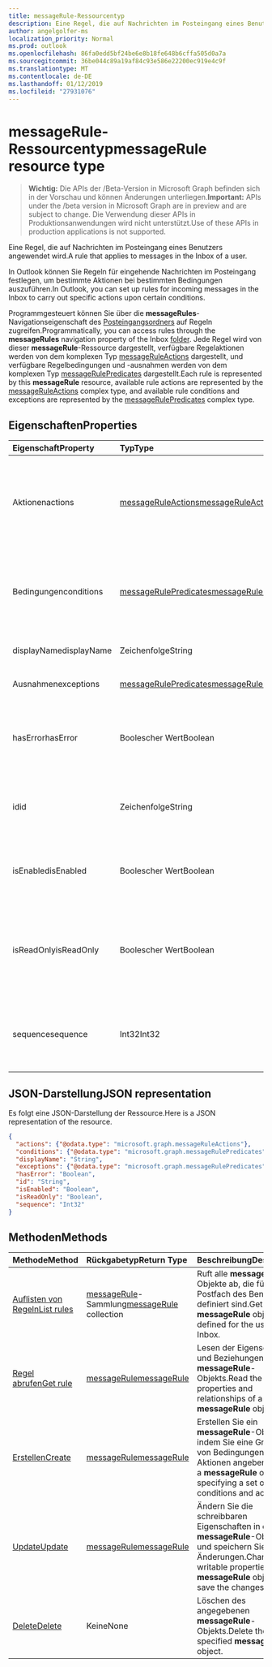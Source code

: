 ```yaml
---
title: messageRule-Ressourcentyp
description: Eine Regel, die auf Nachrichten im Posteingang eines Benutzers angewendet wird.
author: angelgolfer-ms
localization_priority: Normal
ms.prod: outlook
ms.openlocfilehash: 86fa0edd5bf24be6e8b18fe648b6cffa505d0a7a
ms.sourcegitcommit: 36be044c89a19af84c93e586e22200ec919e4c9f
ms.translationtype: MT
ms.contentlocale: de-DE
ms.lasthandoff: 01/12/2019
ms.locfileid: "27931076"
---
```

# <a name="messagerule-resource-type"></a><span data-ttu-id="a2dc7-103">messageRule-Ressourcentyp</span><span class="sxs-lookup"><span data-stu-id="a2dc7-103">messageRule resource type</span></span>

> <span data-ttu-id="a2dc7-104">**Wichtig:** Die APIs der /Beta-Version in Microsoft Graph befinden sich in der Vorschau und können Änderungen unterliegen.</span><span class="sxs-lookup"><span data-stu-id="a2dc7-104">**Important:** APIs under the /beta version in Microsoft Graph are in preview and are subject to change.</span></span> <span data-ttu-id="a2dc7-105">Die Verwendung dieser APIs in Produktionsanwendungen wird nicht unterstützt.</span><span class="sxs-lookup"><span data-stu-id="a2dc7-105">Use of these APIs in production applications is not supported.</span></span>

<span data-ttu-id="a2dc7-106">Eine Regel, die auf Nachrichten im Posteingang eines Benutzers angewendet wird.</span><span class="sxs-lookup"><span data-stu-id="a2dc7-106">A rule that applies to messages in the Inbox of a user.</span></span>

<span data-ttu-id="a2dc7-107">In Outlook können Sie Regeln für eingehende Nachrichten im Posteingang festlegen, um bestimmte Aktionen bei bestimmten Bedingungen auszuführen.</span><span class="sxs-lookup"><span data-stu-id="a2dc7-107">In Outlook, you can set up rules for incoming messages in the Inbox to carry out specific actions upon certain conditions.</span></span> 

<span data-ttu-id="a2dc7-108">Programmgesteuert können Sie über die **messageRules**-Navigationseigenschaft des [Posteingangsordners](mailfolder.md) auf Regeln zugreifen.</span><span class="sxs-lookup"><span data-stu-id="a2dc7-108">Programmatically, you can access rules through the **messageRules** navigation property of the Inbox [folder](mailfolder.md).</span></span> <span data-ttu-id="a2dc7-109">Jede Regel wird von dieser **messageRule**-Ressource dargestellt, verfügbare Regelaktionen werden von dem komplexen Typ [messageRuleActions](messageruleactions.md) dargestellt, und verfügbare Regelbedingungen und -ausnahmen werden von dem komplexen Typ [messageRulePredicates](messagerulepredicates.md) dargestellt.</span><span class="sxs-lookup"><span data-stu-id="a2dc7-109">Each rule is represented by this **messageRule** resource, available rule actions are represented by the [messageRuleActions](messageruleactions.md) complex type, and available rule conditions and exceptions are represented by the [messageRulePredicates](messagerulepredicates.md) complex type.</span></span>


## <a name="properties"></a><span data-ttu-id="a2dc7-110">Eigenschaften</span><span class="sxs-lookup"><span data-stu-id="a2dc7-110">Properties</span></span>
| <span data-ttu-id="a2dc7-111">Eigenschaft</span><span class="sxs-lookup"><span data-stu-id="a2dc7-111">Property</span></span>     | <span data-ttu-id="a2dc7-112">Typ</span><span class="sxs-lookup"><span data-stu-id="a2dc7-112">Type</span></span>   |<span data-ttu-id="a2dc7-113">Beschreibung</span><span class="sxs-lookup"><span data-stu-id="a2dc7-113">Description</span></span>|
|:---------------|:--------|:----------|
| <span data-ttu-id="a2dc7-114">Aktionen</span><span class="sxs-lookup"><span data-stu-id="a2dc7-114">actions</span></span> | [<span data-ttu-id="a2dc7-115">messageRuleActions</span><span class="sxs-lookup"><span data-stu-id="a2dc7-115">messageRuleActions</span></span>](messageruleactions.md) | <span data-ttu-id="a2dc7-116">Aktionen, die auf eine Nachricht angewendet werden, wenn die entsprechenden Bedingungen erfüllt sind.</span><span class="sxs-lookup"><span data-stu-id="a2dc7-116">Actions to be taken on a message when the corresponding conditions are fulfilled.</span></span> |
| <span data-ttu-id="a2dc7-117">Bedingungen</span><span class="sxs-lookup"><span data-stu-id="a2dc7-117">conditions</span></span> | [<span data-ttu-id="a2dc7-118">messageRulePredicates</span><span class="sxs-lookup"><span data-stu-id="a2dc7-118">messageRulePredicates</span></span>](messagerulepredicates.md) | <span data-ttu-id="a2dc7-119">Bedingungen, die bei Erfüllung die entsprechenden Aktionen für diese Regel auslösen.</span><span class="sxs-lookup"><span data-stu-id="a2dc7-119">Conditions that when fulfilled, will trigger the corresponding actions for that rule.</span></span> |
| <span data-ttu-id="a2dc7-120">displayName</span><span class="sxs-lookup"><span data-stu-id="a2dc7-120">displayName</span></span> | <span data-ttu-id="a2dc7-121">Zeichenfolge</span><span class="sxs-lookup"><span data-stu-id="a2dc7-121">String</span></span> | <span data-ttu-id="a2dc7-122">Der Anzeigename der Regel.</span><span class="sxs-lookup"><span data-stu-id="a2dc7-122">The display name of the rule.</span></span> |
| <span data-ttu-id="a2dc7-123">Ausnahmen</span><span class="sxs-lookup"><span data-stu-id="a2dc7-123">exceptions</span></span> | [<span data-ttu-id="a2dc7-124">messageRulePredicates</span><span class="sxs-lookup"><span data-stu-id="a2dc7-124">messageRulePredicates</span></span>](messagerulepredicates.md) | <span data-ttu-id="a2dc7-125">Ausnahmebedingungen für die Regel.</span><span class="sxs-lookup"><span data-stu-id="a2dc7-125">Exception conditions for the rule.</span></span> |
| <span data-ttu-id="a2dc7-126">hasError</span><span class="sxs-lookup"><span data-stu-id="a2dc7-126">hasError</span></span> | <span data-ttu-id="a2dc7-127">Boolescher Wert</span><span class="sxs-lookup"><span data-stu-id="a2dc7-127">Boolean</span></span> | <span data-ttu-id="a2dc7-128">Gibt an, ob sich die Regel in einem Fehlerzustand befindet.</span><span class="sxs-lookup"><span data-stu-id="a2dc7-128">Indicates whether the rule is in an error condition.</span></span> <span data-ttu-id="a2dc7-129">Schreibgeschützt.</span><span class="sxs-lookup"><span data-stu-id="a2dc7-129">Read-only.</span></span> |
| <span data-ttu-id="a2dc7-130">id</span><span class="sxs-lookup"><span data-stu-id="a2dc7-130">id</span></span> |<span data-ttu-id="a2dc7-131">Zeichenfolge</span><span class="sxs-lookup"><span data-stu-id="a2dc7-131">String</span></span>|<span data-ttu-id="a2dc7-132">Der eindeutige Bezeichner der Regel.</span><span class="sxs-lookup"><span data-stu-id="a2dc7-132">The unique identifier of the rule.</span></span> <span data-ttu-id="a2dc7-133">Schreibgeschützt.</span><span class="sxs-lookup"><span data-stu-id="a2dc7-133">Read-only.</span></span>|
| <span data-ttu-id="a2dc7-134">isEnabled</span><span class="sxs-lookup"><span data-stu-id="a2dc7-134">isEnabled</span></span> | <span data-ttu-id="a2dc7-135">Boolescher Wert</span><span class="sxs-lookup"><span data-stu-id="a2dc7-135">Boolean</span></span> | <span data-ttu-id="a2dc7-136">Gibt an, ob die Regel auf Nachrichten angewendet werden kann.</span><span class="sxs-lookup"><span data-stu-id="a2dc7-136">Indicates whether the rule is enabled to be applied to messages.</span></span> |
| <span data-ttu-id="a2dc7-137">isReadOnly</span><span class="sxs-lookup"><span data-stu-id="a2dc7-137">isReadOnly</span></span> | <span data-ttu-id="a2dc7-138">Boolescher Wert</span><span class="sxs-lookup"><span data-stu-id="a2dc7-138">Boolean</span></span> | <span data-ttu-id="a2dc7-139">Gibt an, ob die Regel schreibgeschützt ist und von der Regel-REST-API nicht geändert oder gelöscht werden kann.</span><span class="sxs-lookup"><span data-stu-id="a2dc7-139">Indicates if the rule is read-only and cannot be modified or deleted by the rules REST API.</span></span> |
| <span data-ttu-id="a2dc7-140">sequence</span><span class="sxs-lookup"><span data-stu-id="a2dc7-140">sequence</span></span> | <span data-ttu-id="a2dc7-141">Int32</span><span class="sxs-lookup"><span data-stu-id="a2dc7-141">Int32</span></span> | <span data-ttu-id="a2dc7-142">Gibt die Reihenfolge an, in der die Regel zusammen mit anderen Regeln ausgeführt wird.</span><span class="sxs-lookup"><span data-stu-id="a2dc7-142">Indicates the order in which the rule is executed, among other rules.</span></span> |


## <a name="json-representation"></a><span data-ttu-id="a2dc7-143">JSON-Darstellung</span><span class="sxs-lookup"><span data-stu-id="a2dc7-143">JSON representation</span></span>
<span data-ttu-id="a2dc7-144">Es folgt eine JSON-Darstellung der Ressource.</span><span class="sxs-lookup"><span data-stu-id="a2dc7-144">Here is a JSON representation of the resource.</span></span>

<!-- {
  "blockType": "resource",
  "optionalProperties": [
   ],
  "@odata.type": "microsoft.graph.messageRule"
}-->

```json
{
  "actions": {"@odata.type": "microsoft.graph.messageRuleActions"},
  "conditions": {"@odata.type": "microsoft.graph.messageRulePredicates"},
  "displayName": "String",
  "exceptions": {"@odata.type": "microsoft.graph.messageRulePredicates"},
  "hasError": "Boolean",
  "id": "String",
  "isEnabled": "Boolean",
  "isReadOnly": "Boolean",
  "sequence": "Int32"
}

```

## <a name="methods"></a><span data-ttu-id="a2dc7-145">Methoden</span><span class="sxs-lookup"><span data-stu-id="a2dc7-145">Methods</span></span>
| <span data-ttu-id="a2dc7-146">Methode</span><span class="sxs-lookup"><span data-stu-id="a2dc7-146">Method</span></span>           | <span data-ttu-id="a2dc7-147">Rückgabetyp</span><span class="sxs-lookup"><span data-stu-id="a2dc7-147">Return Type</span></span>    |<span data-ttu-id="a2dc7-148">Beschreibung</span><span class="sxs-lookup"><span data-stu-id="a2dc7-148">Description</span></span>|
|:---------------|:--------|:----------|
|[<span data-ttu-id="a2dc7-149">Auflisten von Regeln</span><span class="sxs-lookup"><span data-stu-id="a2dc7-149">List rules</span></span>](../api/mailfolder-list-messagerules.md) | <span data-ttu-id="a2dc7-150">[messageRule](messagerule.md)-Sammlung</span><span class="sxs-lookup"><span data-stu-id="a2dc7-150">[messageRule](messagerule.md) collection</span></span> |<span data-ttu-id="a2dc7-151">Ruft alle **messageRule**-Objekte ab, die für das Postfach des Benutzers definiert sind.</span><span class="sxs-lookup"><span data-stu-id="a2dc7-151">Get all the **messageRule** objects defined for the user's Inbox.</span></span>|
|[<span data-ttu-id="a2dc7-152">Regel abrufen</span><span class="sxs-lookup"><span data-stu-id="a2dc7-152">Get rule</span></span>](../api/messagerule-get.md) | [<span data-ttu-id="a2dc7-153">messageRule</span><span class="sxs-lookup"><span data-stu-id="a2dc7-153">messageRule</span></span>](messagerule.md) |<span data-ttu-id="a2dc7-154">Lesen der Eigenschaften und Beziehungen eines **messageRule**-Objekts.</span><span class="sxs-lookup"><span data-stu-id="a2dc7-154">Read the properties and relationships of a **messageRule** object.</span></span>|
|[<span data-ttu-id="a2dc7-155">Erstellen</span><span class="sxs-lookup"><span data-stu-id="a2dc7-155">Create</span></span>](../api/mailfolder-post-messagerules.md) | [<span data-ttu-id="a2dc7-156">messageRule</span><span class="sxs-lookup"><span data-stu-id="a2dc7-156">messageRule</span></span>](messagerule.md) |<span data-ttu-id="a2dc7-157">Erstellen Sie ein  **messageRule**-Objekt, indem Sie eine Gruppe von Bedingungen und Aktionen angeben.</span><span class="sxs-lookup"><span data-stu-id="a2dc7-157">Create a **messageRule** object by specifying a set of conditions and actions.</span></span>|
|[<span data-ttu-id="a2dc7-158">Update</span><span class="sxs-lookup"><span data-stu-id="a2dc7-158">Update</span></span>](../api/messagerule-update.md) | [<span data-ttu-id="a2dc7-159">messageRule</span><span class="sxs-lookup"><span data-stu-id="a2dc7-159">messageRule</span></span>](messagerule.md) |<span data-ttu-id="a2dc7-160">Ändern Sie die schreibbaren Eigenschaften in einem **messageRule**-Objekt, und speichern Sie die Änderungen.</span><span class="sxs-lookup"><span data-stu-id="a2dc7-160">Change writable properties on a **messageRule** object and save the changes.</span></span> |
|[<span data-ttu-id="a2dc7-161">Delete</span><span class="sxs-lookup"><span data-stu-id="a2dc7-161">Delete</span></span>](../api/messagerule-delete.md) | <span data-ttu-id="a2dc7-162">Keine</span><span class="sxs-lookup"><span data-stu-id="a2dc7-162">None</span></span> |<span data-ttu-id="a2dc7-163">Löschen des angegebenen **messageRule**-Objekts.</span><span class="sxs-lookup"><span data-stu-id="a2dc7-163">Delete the specified **messageRule** object.</span></span> |

<!-- uuid: 8fcb5dbc-d5aa-4681-8e31-b001d5168d79
2015-10-25 14:57:30 UTC -->
<!-- {
  "type": "#page.annotation",
  "description": "messageRule resource",
  "keywords": "",
  "section": "documentation",
  "tocPath": ""
}-->
